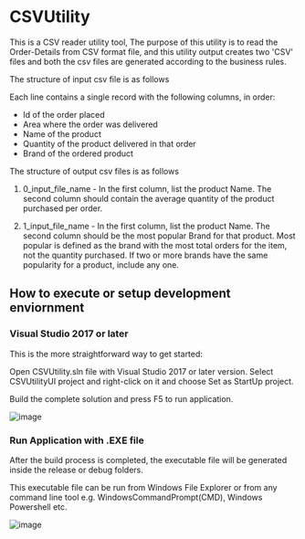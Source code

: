 # CSVUtility

This is a CSV reader utility tool, The purpose of this utility is to read the Order-Details from CSV format file, and this utility output creates two 'CSV' files 
and both the csv files are generated according to the business rules.

The structure of input csv file is as follows

Each line contains a single record with the following columns, in order:  

- Id of the order placed
- Area where the order was delivered
- Name of the product
- Quantity of the product delivered in that order
- Brand of the ordered product 	

The structure of output csv files is as follows  

1. 0_input_file_name - In the first column, list the product Name. The second column should contain the average quantity of the product purchased per order.  

2. 1_input_file_name - In the first column, list the product Name. The second column should be the most popular Brand for that product. Most popular is defined as the brand with the most total orders for the item, not the quantity purchased. If two or more brands have the same popularity for a product, include any one.



## How to execute or setup development enviornment
### Visual Studio 2017 or later
This is the more straightforward way to get started:

Open CSVUtility.sln file with Visual Studio 2017 or later version. Select CSVUtilityUI project and right-click on it and choose Set as StartUp project.

Build the complete solution and press F5 to run application.


![image](https://user-images.githubusercontent.com/11777006/204104265-c9b2cc23-76b7-48be-9081-eefc5710637d.png)


### Run Application with .EXE file

After the build process is completed, the executable file will be generated inside the release or debug folders.

This executable file can be run from Windows File Explorer or from any command line tool e.g. WindowsCommandPrompt(CMD), Windows Powershell etc.

![image](https://user-images.githubusercontent.com/11777006/204104549-00fcc809-d35d-43b3-9c5f-9345923efc51.png)

















